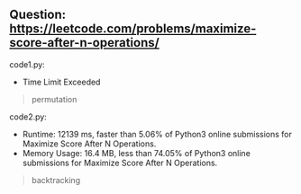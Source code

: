 ## Question: https://leetcode.com/problems/maximize-score-after-n-operations/

code1.py:
* Time Limit Exceeded
> permutation

code2.py:
* Runtime: 12139 ms, faster than 5.06% of Python3 online submissions for Maximize Score After N Operations.
* Memory Usage: 16.4 MB, less than 74.05% of Python3 online submissions for Maximize Score After N Operations.
> backtracking